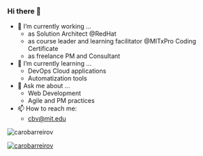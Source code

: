 ### Hi there 👋

- 🔭 I’m currently working ...
  - as Solution Architect @RedHat
  - as course leader and learning facilitator @MITxPro Coding Certificate
  - as freelance PM and Consultant
- 🌱 I’m currently learning ...
  - DevOps Cloud applications
  - Automatization tools
- 💬 Ask me about ...
  - Web Development
  - Agile and PM practices
- 📫 How to reach me: 
  - cbv@mit.edu



<p><img align="center" src="https://github-readme-stats.vercel.app/api/top-langs?username=carobarreirov&show_icons=true&locale=en&layout=compact" alt="carobarreirov" /></p>
<p align="left"> <a href="https://twitter.com/carobarreirov" target="blank"><img src="https://img.shields.io/twitter/follow/carobarreirov?logo=twitter&style=for-the-badge" alt="carobarreirov" /></a> </p>
